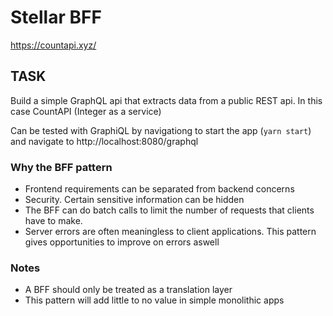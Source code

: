 # Stellar BFF

https://countapi.xyz/

## TASK

Build a simple GraphQL api that extracts data from a public REST api. In this case CountAPI (Integer as a service)  

Can be tested with GraphiQL by navigationg to start the app (```yarn start```) and navigate to http://localhost:8080/graphql



### Why the BFF pattern

 - Frontend requirements can be separated from backend concerns
 - Security. Certain sensitive information can be hidden
 - The BFF can do batch calls to limit the number of requests that
   clients have to make.
 - Server errors are often meaningless to client applications.
   This pattern gives opportunities to improve on errors aswell

### Notes

 - A BFF should only be treated as a translation layer
 - This pattern will add little to no value in simple monolithic apps

